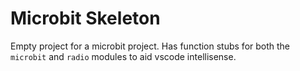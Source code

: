 # Microbit Skeleton
Empty project for a microbit project. Has function stubs for both the `microbit` and `radio` modules to aid vscode intellisense.
